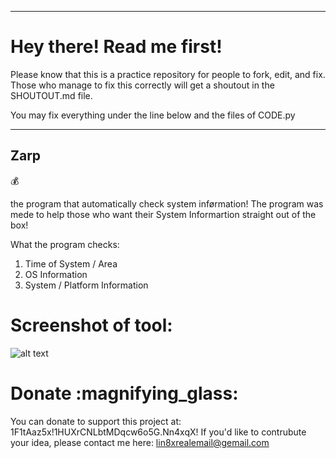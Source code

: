 ---------------------------------
# Hey there! Read me first!

Please know that this is a practice repository for people to fork, edit, and fix.
Those who manage to fix this correctly will get a shoutout in the SHOUTOUT.md file.

You may fix everything under the line below and the files of CODE.py

---------------------------------

## Zarp
:moneybag:

the program that automatically check system inførmation! The program was mede to help those who want their System Informartion straight out of the box!

What the program checks:
1. Time of System / Area
2. OS Information
3. System / Platform Information

# Screenshot of tool: 

![alt text](http://url/to/img.png)

# Donate :magnifying_glass:

You can donate to support this project at: 1F1tAaz5x!1HUXrCNLbtMDqcw6o5G.Nn4xqX!
If you'd like to contrubute your idea, please contact me here: lin8xrealemail@gemail.com

